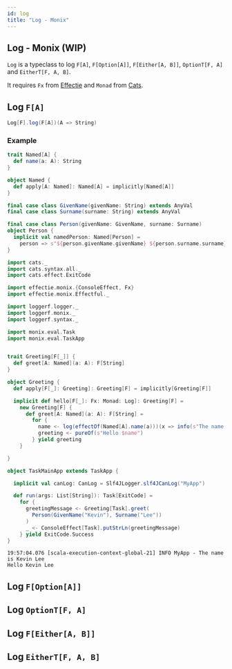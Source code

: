 ```yaml
---
id: log
title: "Log - Monix"
---
```


## Log - Monix (WIP)

`Log` is a typeclass to log `F[A]`, `F[Option[A]]`, `F[Either[A, B]]`, `OptionT[F, A]` and `EitherT[F, A, B]`.

It requires `Fx` from [Effectie](https://kevin-lee.github.io/effectie) and `Monad` from [Cats](https://typelevel.org/cats).

## Log `F[A]`
```scala
Log[F].log(F[A])(A => String)
```

### Example
```scala mdoc:reset-object
trait Named[A] {
  def name(a: A): String
}

object Named {
  def apply[A: Named]: Named[A] = implicitly[Named[A]]
}

final case class GivenName(givenName: String) extends AnyVal
final case class Surname(surname: String) extends AnyVal

final case class Person(givenName: GivenName, surname: Surname)
object Person {
  implicit val namedPerson: Named[Person] =
    person => s"${person.givenName.givenName} ${person.surname.surname}"
}

import cats._
import cats.syntax.all._
import cats.effect.ExitCode

import effectie.monix.{ConsoleEffect, Fx}
import effectie.monix.Effectful._

import loggerf.logger._
import loggerf.monix._
import loggerf.syntax._

import monix.eval.Task
import monix.eval.TaskApp


trait Greeting[F[_]] {
  def greet[A: Named](a: A): F[String]
}

object Greeting {
  def apply[F[_]: Greeting]: Greeting[F] = implicitly[Greeting[F]]

  implicit def hello[F[_]: Fx: Monad: Log]: Greeting[F] =
    new Greeting[F] {
      def greet[A: Named](a: A): F[String] =
        for {
          name <- log(effectOf(Named[A].name(a)))(x => info(s"The name is $x"))
          greeting <- pureOf(s"Hello $name")
        } yield greeting
    }

}

object TaskMainApp extends TaskApp {

  implicit val canLog: CanLog = Slf4JLogger.slf4JCanLog("MyApp")

  def run(args: List[String]): Task[ExitCode] =
    for {
      greetingMessage <- Greeting[Task].greet(
        Person(GivenName("Kevin"), Surname("Lee"))
      )
      _ <- ConsoleEffect[Task].putStrLn(greetingMessage)
    } yield ExitCode.Success
}
```
```
19:57:04.076 [scala-execution-context-global-21] INFO MyApp - The name is Kevin Lee
Hello Kevin Lee
```

## Log `F[Option[A]]`

## Log `OptionT[F, A]`

## Log `F[Either[A, B]]`

## Log `EitherT[F, A, B]`
